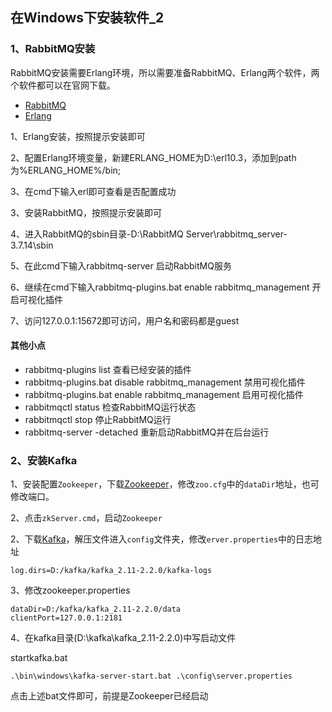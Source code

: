 ## 在Windows下安装软件_2

### 1、RabbitMQ安装

RabbitMQ安装需要Erlang环境，所以需要准备RabbitMQ、Erlang两个软件，两个软件都可以在官网下载。

- [RabbitMQ](https://www.rabbitmq.com/download.html)
- [Erlang](http://www.erlang.org/downloads)

1、Erlang安装，按照提示安装即可

2、配置Erlang环境变量，新建ERLANG_HOME为D:\erl10.3，添加到path为%ERLANG_HOME%/bin;

3、在cmd下输入erl即可查看是否配置成功

3、安装RabbitMQ，按照提示安装即可

4、进入RabbitMQ的sbin目录-D:\RabbitMQ Server\rabbitmq_server-3.7.14\sbin

5、在此cmd下输入rabbitmq-server 启动RabbitMQ服务

6、继续在cmd下输入rabbitmq-plugins.bat enable rabbitmq_management 开启可视化插件

7、访问127.0.0.1:15672即可访问，用户名和密码都是guest

#### 其他小点
- rabbitmq-plugins list 查看已经安装的插件
- rabbitmq-plugins.bat disable rabbitmq_management 禁用可视化插件
- rabbitmq-plugins.bat enable rabbitmq_management 启用可视化插件
- rabbitmqctl status 检查RabbitMQ运行状态
- rabbitmqctl stop 停止RabbitMQ运行
- rabbitmq-server -detached 重新启动RabbitMQ并在后台运行

### 2、安装Kafka

1、安装配置`Zookeeper`，下载[Zookeeper](https://zookeeper.apache.org/releases.html)，修改`zoo.cfg`中的`dataDir`地址，也可修改端口。

2、点击`zkServer.cmd`，启动`Zookeeper`

2、下载[Kafka](http://kafka.apache.org/downloads)，解压文件进入`config`文件夹，修改`erver.properties`中的日志地址
```
log.dirs=D:/kafka/kafka_2.11-2.2.0/kafka-logs
```

3、修改zookeeper.properties
```
dataDir=D:/kafka/kafka_2.11-2.2.0/data
clientPort=127.0.0.1:2181
```

4、在kafka目录(D:\kafka\kafka_2.11-2.2.0)中写启动文件

startkafka.bat
```
.\bin\windows\kafka-server-start.bat .\config\server.properties
```
点击上述bat文件即可，前提是Zookeeper已经启动
